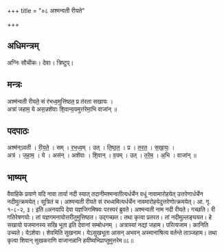 +++
title = "०८ अश्मन्वती रीयते"

+++
## अधिमन्त्रम्
अग्निः सौचीकः। देवाः। त्रिष्टुप्।

## मन्त्रः
अश्म॑न्वती रीयते॒ सं र॑भध्व॒मुत्ति॑ष्ठत॒ प्र त॑रता सखायः ।  
अत्रा॑ जहाम॒ ये अस॒न्नशे॑वाः शि॒वान्व॒यमुत्त॑रेमा॒भि वाजा॑न् ॥

## पदपाठः
अश्म॑न्ऽवती । री॒य॒ते॒ । सम् । र॒भ॒ध्व॒म् । उत् । ति॒ष्ठ॒त॒ । प्र । त॒र॒त॒ । स॒खा॒यः॒ ।  
अत्र॑ । ज॒हा॒म॒ । ये । अस॑न् । अशे॑वाः । शि॒वान् । व॒यम् । उत् । त॒रे॒म॒ । अ॒भि । वाजा॑न् ॥

## भाष्यम्
वैवाहिके प्रयाणे यदि नावा तार्या नदी स्यात् तदानीमश्मन्वतीत्यर्धर्चेन वधूं नावामारोहयेत् उत्तरेणार्धर्चेन नदीमुत्क्रमयेत्। सूत्रितं च। अश्मन्वती रीयते सं रभध्वमित्यर्धर्चेन नावमारोहयेदुत्तरेणोत्क्रमयेत्। आ. गृ. १-८-२, ३। इति॥अनयापि देवा यज्ञजिगमिषवः परस्परं ब्रुवते। अश्मन्वती नाम नदी रीयते। गच्छति। री गतिरेषणयोः। तां यज्ञगमनायोत्तरीतुमुत्तिष्ठत। उद्गच्छत। तथा कृत्वा प्रतरत। तां नदीमुल्लङ्घयत। हे सखायो यजमानस्य सखि भूता इति देवानां सम्बोधनम् । अत्रास्यां नद्यां जहाम। परित्यजाम। कानिति उच्यते। येऽशेवाः। शेवमिति सुखनाम। येऽसुखभूता आसन् अभवन् अस्मानाश्रित्य वर्तन्ते ताञ्जहाम। तथा कृत्वा शिवान् सुखकराणि वाजानन्नानि हवींष्यभिप्राप्तुमुत्तरेम॥८॥